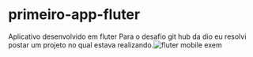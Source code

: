 # primeiro-app-fluter
Aplicativo desenvolvido em fluter
Para o desafio git hub da dio eu resolvi postar um projeto no qual estava realizando.![fluter mobile exem](https://user-images.githubusercontent.com/76106711/155859754-eaf14858-0c56-49e0-9326-fb798167238b.png)

